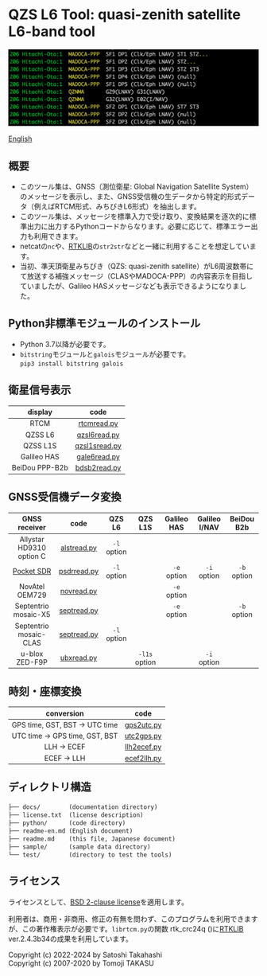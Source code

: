 # QZS L6 Tool: quasi-zenith satellite L6-band tool

![QZS L6 Tool](docs/img/qzsl6tool.png)

[English](readme-en.md)

## 概要

- このツール集は、GNSS（測位衛星: Global Navigation Satellite System）のメッセージを表示し、また、GNSS受信機の生データから特定的形式データ（例えばRTCM形式、みちびきL6形式）を抽出します。
- このツール集は、メッセージを標準入力で受け取り、変換結果を逐次的に標準出力に出力するPythonコードからなります。必要に応じて、標準エラー出力も利用できます。
- netcatの``nc``や、[RTKLIB](https://github.com/tomojitakasu/RTKLIB)の``str2str``などと一緒に利用することを想定しています。
- 当初、準天頂衛星みちびき（QZS: quasi-zenith satellite）がL6周波数帯にて放送する補強メッセージ（CLASやMADOCA-PPP）の内容表示を目指していましたが、Galileo HASメッセージなども表示できるようになりました。

## Python非標準モジュールのインストール

- Python 3.7以降が必要です。
- ``bitstring``モジュールと``galois``モジュールが必要です。  
``pip3 install bitstring galois``

## 衛星信号表示

| display | code |
|:----:|:-------:|
| RTCM |[rtcmread.py](docs/ja/rtcmread.md) |
| QZSS L6 |[qzsl6read.py](docs/ja/qzsl6read.md) |
| QZSS L1S | [qzsl1sread.py](docs/ja/qzsl1sread.md) |
| Galileo HAS |[gale6read.py](docs/ja/gale6read.md) |
|BeiDou PPP-B2b | [bdsb2read.py](docs/ja/bdsb2read.md)|

## GNSS受信機データ変換

| GNSS receiver | code | QZS L6 | QZS L1S | Galileo HAS | Galileo I/NAV | BeiDou B2b |
|:----:|:---:| :-------:|:-----------:|:--------:|:---:|:---:|
| Allystar HD9310 option C | [alstread.py](docs/ja/alstread.md) |``-l`` option | | | | |
| [Pocket SDR](https://github.com/tomojitakasu/PocketSDR) | [psdrread.py](docs/ja/psdrread.md) | ``-l`` option |  | ``-e`` option | ``-i`` option| ``-b`` option|
| NovAtel OEM729 | [novread.py](docs/ja/novread.md) | | | ``-e`` option | | |
| Septentrio mosaic-X5 | [septread.py](docs/ja/septread.md) | | | ``-e`` option | | ``-b`` option|
| Septentrio mosaic-CLAS | [septread.py](docs/ja/septread.md) |``-l`` option | | | | |
| u-blox ZED-F9P | [ubxread.py](docs/ja/ubxread.md) | | ``-l1s`` option | | ``-i`` option| |

## 時刻・座標変換

| conversion | code |
|:--:|:--:|
|GPS time, GST, BST &rarr; UTC time | [gps2utc.py](docs/ja/gps2utc.md) |
|UTC time &rarr; GPS time, GST, BST | [utc2gps.py](docs/ja/utc2gps.md)|
|LLH &rarr; ECEF | [llh2ecef.py](docs/ja/llh2ecef.md)|
|ECEF &rarr; LLH | [ecef2llh.py](docs/ja/ecef2llh.md)|

## ディレクトリ構造

```text
├── docs/        (documentation directory)
├── license.txt  (license description)
├── python/      (code directory)
├── readme-en.md (English document)
├── readme.md    (this file, Japanese document)
├── sample/      (sample data directory)
└── test/        (directory to test the tools)
```

## ライセンス

ライセンスとして、[BSD 2-clause license](https://opensource.org/licenses/BSD-2-Clause)を適用します。

利用者は、商用・非商用、修正の有無を問わず、このプログラムを利用できますが、この著作権表示が必要です。``librtcm.py``の関数 rtk_crc24q ()に[RTKLIB](https://github.com/tomojitakasu/RTKLIB) ver.2.4.3b34の成果を利用しています。

Copyright (c) 2022-2024 by Satoshi Takahashi  
Copyright (c) 2007-2020 by Tomoji TAKASU
